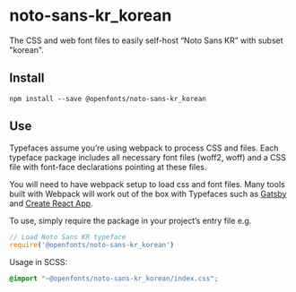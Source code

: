 
# noto-sans-kr_korean

The CSS and web font files to easily self-host “Noto Sans KR” with subset "korean".

## Install

`npm install --save @openfonts/noto-sans-kr_korean`

## Use

Typefaces assume you’re using webpack to process CSS and files. Each typeface
package includes all necessary font files (woff2, woff) and a CSS file with
font-face declarations pointing at these files.

You will need to have webpack setup to load css and font files. Many tools built
with Webpack will work out of the box with Typefaces such as [Gatsby](https://github.com/gatsbyjs/gatsby)
and [Create React App](https://github.com/facebookincubator/create-react-app).

To use, simply require the package in your project’s entry file e.g.

```javascript
// Load Noto Sans KR typeface
require('@openfonts/noto-sans-kr_korean')
```

Usage in SCSS:
```scss
@import "~@openfonts/noto-sans-kr_korean/index.css";
```
